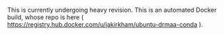 This is currently undergoing heavy revision. This is an automated Docker build, whose repo is here ( https://registry.hub.docker.com/u/jakirkham/ubuntu-drmaa-conda ).
